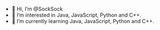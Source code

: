 - 👋 Hi, I’m @SockSock
- 👀 I’m interested in Java, JavaScript, Python and C++.
- 🌱 I’m currently learning Java, JavaScript, Python and C++.

<!---
SockSock/SockSock is a ✨ special ✨ repository because its `README.md` (this file) appears on your GitHub profile.
You can click the Preview link to take a look at your changes.
--->
